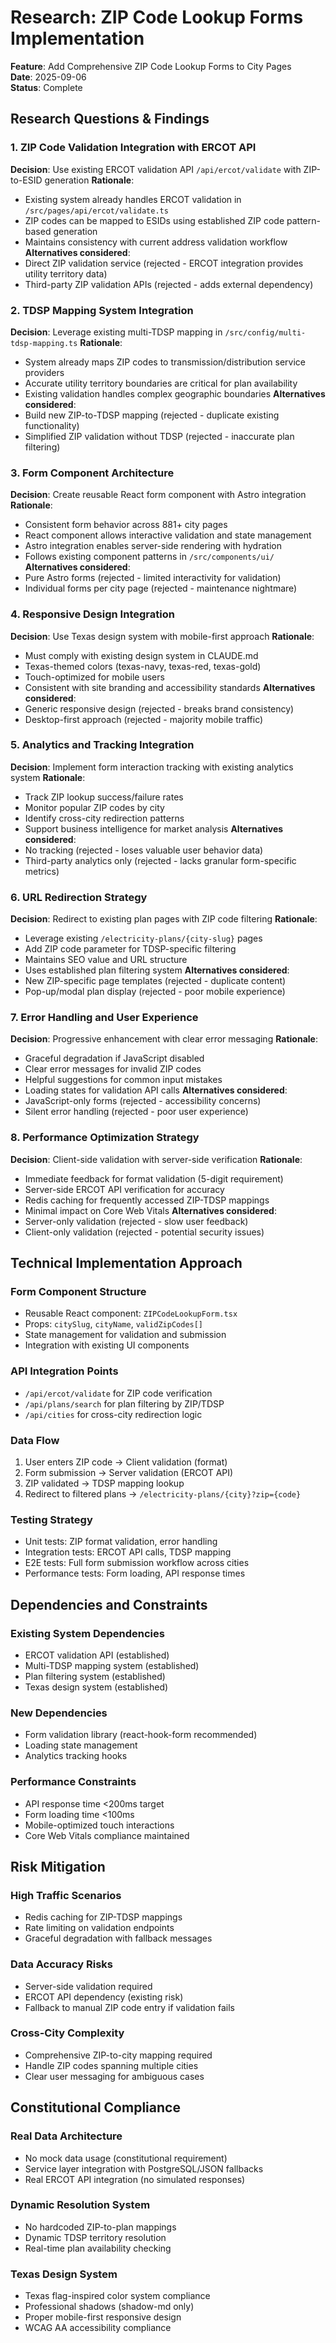 # Research: ZIP Code Lookup Forms Implementation

**Feature**: Add Comprehensive ZIP Code Lookup Forms to City Pages  
**Date**: 2025-09-06  
**Status**: Complete

## Research Questions & Findings

### 1. ZIP Code Validation Integration with ERCOT API

**Decision**: Use existing ERCOT validation API `/api/ercot/validate` with ZIP-to-ESID generation
**Rationale**: 
- Existing system already handles ERCOT validation in `/src/pages/api/ercot/validate.ts`
- ZIP codes can be mapped to ESIDs using established ZIP code pattern-based generation
- Maintains consistency with current address validation workflow
**Alternatives considered**: 
- Direct ZIP validation service (rejected - ERCOT integration provides utility territory data)
- Third-party ZIP validation APIs (rejected - adds external dependency)

### 2. TDSP Mapping System Integration

**Decision**: Leverage existing multi-TDSP mapping in `/src/config/multi-tdsp-mapping.ts`
**Rationale**:
- System already maps ZIP codes to transmission/distribution service providers
- Accurate utility territory boundaries are critical for plan availability
- Existing validation handles complex geographic boundaries
**Alternatives considered**:
- Build new ZIP-to-TDSP mapping (rejected - duplicate existing functionality)
- Simplified ZIP validation without TDSP (rejected - inaccurate plan filtering)

### 3. Form Component Architecture

**Decision**: Create reusable React form component with Astro integration
**Rationale**:
- Consistent form behavior across 881+ city pages
- React component allows interactive validation and state management
- Astro integration enables server-side rendering with hydration
- Follows existing component patterns in `/src/components/ui/`
**Alternatives considered**:
- Pure Astro forms (rejected - limited interactivity for validation)
- Individual forms per city page (rejected - maintenance nightmare)

### 4. Responsive Design Integration

**Decision**: Use Texas design system with mobile-first approach
**Rationale**:
- Must comply with existing design system in CLAUDE.md
- Texas-themed colors (texas-navy, texas-red, texas-gold)
- Touch-optimized for mobile users
- Consistent with site branding and accessibility standards
**Alternatives considered**:
- Generic responsive design (rejected - breaks brand consistency)
- Desktop-first approach (rejected - majority mobile traffic)

### 5. Analytics and Tracking Integration

**Decision**: Implement form interaction tracking with existing analytics system
**Rationale**:
- Track ZIP lookup success/failure rates
- Monitor popular ZIP codes by city
- Identify cross-city redirection patterns
- Support business intelligence for market analysis
**Alternatives considered**:
- No tracking (rejected - loses valuable user behavior data)
- Third-party analytics only (rejected - lacks granular form-specific metrics)

### 6. URL Redirection Strategy

**Decision**: Redirect to existing plan pages with ZIP code filtering
**Rationale**:
- Leverage existing `/electricity-plans/{city-slug}` pages
- Add ZIP code parameter for TDSP-specific filtering
- Maintains SEO value and URL structure
- Uses established plan filtering system
**Alternatives considered**:
- New ZIP-specific page templates (rejected - duplicate content)
- Pop-up/modal plan display (rejected - poor mobile experience)

### 7. Error Handling and User Experience

**Decision**: Progressive enhancement with clear error messaging
**Rationale**:
- Graceful degradation if JavaScript disabled
- Clear error messages for invalid ZIP codes
- Helpful suggestions for common input mistakes
- Loading states for validation API calls
**Alternatives considered**:
- JavaScript-only forms (rejected - accessibility concerns)
- Silent error handling (rejected - poor user experience)

### 8. Performance Optimization Strategy

**Decision**: Client-side validation with server-side verification
**Rationale**:
- Immediate feedback for format validation (5-digit requirement)
- Server-side ERCOT API verification for accuracy
- Redis caching for frequently accessed ZIP-TDSP mappings
- Minimal impact on Core Web Vitals
**Alternatives considered**:
- Server-only validation (rejected - slow user feedback)
- Client-only validation (rejected - potential security issues)

## Technical Implementation Approach

### Form Component Structure
- Reusable React component: `ZIPCodeLookupForm.tsx`
- Props: `citySlug`, `cityName`, `validZipCodes[]`
- State management for validation and submission
- Integration with existing UI components

### API Integration Points
- `/api/ercot/validate` for ZIP code verification
- `/api/plans/search` for plan filtering by ZIP/TDSP
- `/api/cities` for cross-city redirection logic

### Data Flow
1. User enters ZIP code → Client validation (format)
2. Form submission → Server validation (ERCOT API)
3. ZIP validated → TDSP mapping lookup
4. Redirect to filtered plans → `/electricity-plans/{city}?zip={code}`

### Testing Strategy
- Unit tests: ZIP format validation, error handling
- Integration tests: ERCOT API calls, TDSP mapping
- E2E tests: Full form submission workflow across cities
- Performance tests: Form loading, API response times

## Dependencies and Constraints

### Existing System Dependencies
- ERCOT validation API (established)
- Multi-TDSP mapping system (established)
- Plan filtering system (established)
- Texas design system (established)

### New Dependencies
- Form validation library (react-hook-form recommended)
- Loading state management
- Analytics tracking hooks

### Performance Constraints
- API response time <200ms target
- Form loading time <100ms
- Mobile-optimized touch interactions
- Core Web Vitals compliance maintained

## Risk Mitigation

### High Traffic Scenarios
- Redis caching for ZIP-TDSP mappings
- Rate limiting on validation endpoints
- Graceful degradation with fallback messages

### Data Accuracy Risks
- Server-side validation required
- ERCOT API dependency (existing risk)
- Fallback to manual ZIP code entry if validation fails

### Cross-City Complexity
- Comprehensive ZIP-to-city mapping required
- Handle ZIP codes spanning multiple cities
- Clear user messaging for ambiguous cases

## Constitutional Compliance

### Real Data Architecture
- No mock data usage (constitutional requirement)
- Service layer integration with PostgreSQL/JSON fallbacks
- Real ERCOT API integration (no simulated responses)

### Dynamic Resolution System
- No hardcoded ZIP-to-plan mappings
- Dynamic TDSP territory resolution
- Real-time plan availability checking

### Texas Design System
- Texas flag-inspired color system compliance
- Professional shadows (shadow-md only)
- Proper mobile-first responsive design
- WCAG AA accessibility compliance